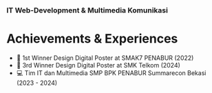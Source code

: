 ### IT Web-Development & Multimedia Komunikasi
# Achievements & Experiences
- 🥇 1st Winner Design Digital Poster at SMAK7 PENABUR (2022)
- 🥉 3rd Winner Design Digital Poster at SMK Telkom (2024)
- 💻 Tim IT dan Multimedia SMP BPK PENABUR Summarecon Bekasi (2023 - 2024)


  

  


